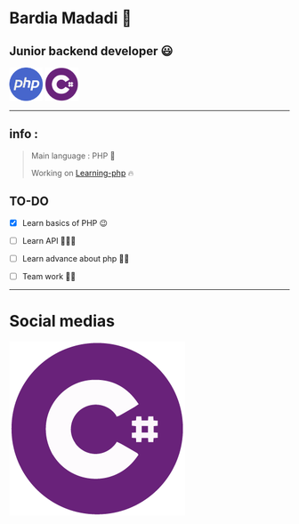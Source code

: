 # Bardia Madadi 👋

## Junior backend developer 😃

[logo]: https://github.com/adam-p/markdown-here/raw/master/src/common/images/icon48.png "Logo Title Text 2"
<img src="https://raw.githubusercontent.com/BardiaMadadi/BardiaMadadi/main/php-icon.jpg" width="60" height="60">
<img src="https://raw.githubusercontent.com/BardiaMadadi/BardiaMadadi/main/sdsd.png" width="60" height="60">

------------------
## info :
> Main language : PHP 🙂
> 
> Working on [Learning-php](https://github.com/BardiaMadadi/Learning-php"Learning-php") 🔥
> 

## TO-DO

- [x] Learn basics of PHP 😉

- [ ] Learn API 👨🏾‍💻

- [ ] Learn advance about php 💪🏽

- [ ] Team work 🙌🏽
------------------
# Social medias 
[![instagram](https://raw.githubusercontent.com/BardiaMadadi/BardiaMadadi/main/sdsd.png)](https://www.instagram.com/bardiagameowner/)
